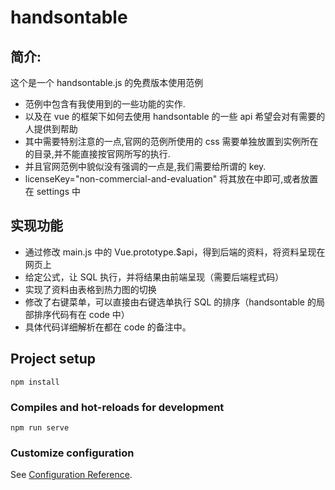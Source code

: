 # handsontable
## 简介:
这个是一个 handsontable.js 的免费版本使用范例
- 范例中包含有我使用到的一些功能的实作.
- 以及在 vue 的框架下如何去使用 handsontable 的一些 api
希望会对有需要的人提供到帮助
- 其中需要特别注意的一点,官网的范例所使用的 css 需要单独放置到实例所在的目录,并不能直接按官网所写的执行.
- 并且官网范例中貌似没有强调的一点是,我们需要给所谓的 key.
- licenseKey="non-commercial-and-evaluation" 将其放在<hot-table>中即可,或者放置在 settings 中
## 实现功能
- 通过修改 main.js 中的 Vue.prototype.$api，得到后端的资料，将资料呈现在网页上
- 给定公式，让 SQL 执行，并将结果由前端呈现（需要后端程式码）
- 实现了资料由表格到热力图的切换
- 修改了右键菜单，可以直接由右键选单执行 SQL 的排序（handsontable 的局部排序代码有在 code 中）
- 具体代码详细解析在都在 code 的备注中。

## Project setup
```
npm install
```

### Compiles and hot-reloads for development
```
npm run serve
```

### Customize configuration
See [Configuration Reference](https://cli.vuejs.org/config/).

